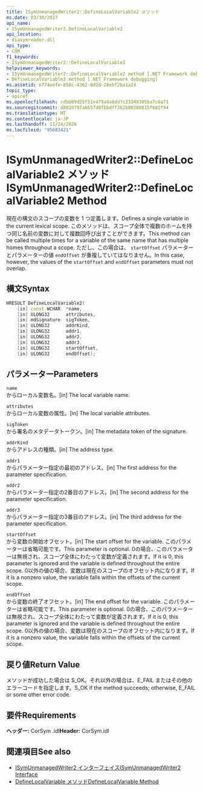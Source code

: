 ```yaml
---
title: ISymUnmanagedWriter2::DefineLocalVariable2 メソッド
ms.date: 03/30/2017
api_name:
- ISymUnmanagedWriter2.DefineLocalVariable2
api_location:
- diasymreader.dll
api_type:
- COM
f1_keywords:
- ISymUnmanagedWriter2::DefineLocalVariable2
helpviewer_keywords:
- ISymUnmanagedWriter2::DefineLocalVariable2 method [.NET Framework debugging]
- DefineLocalVariable2 method [.NET Framework debugging]
ms.assetid: e774eefe-858c-4362-8d2d-28ebf2ba1a24
topic_type:
- apiref
ms.openlocfilehash: cdbb09d25f51e479a8a8ddfc23348305ba7c0a71
ms.sourcegitcommit: d8020797a6657d0fbbdff362b80300815f682f94
ms.translationtype: MT
ms.contentlocale: ja-JP
ms.lasthandoff: 11/24/2020
ms.locfileid: "95683421"
---
```

# <a name="isymunmanagedwriter2definelocalvariable2-method"></a><span data-ttu-id="1803e-102">ISymUnmanagedWriter2::DefineLocalVariable2 メソッド</span><span class="sxs-lookup"><span data-stu-id="1803e-102">ISymUnmanagedWriter2::DefineLocalVariable2 Method</span></span>

<span data-ttu-id="1803e-103">現在の構文のスコープの変数を 1 つ定義します。</span><span class="sxs-lookup"><span data-stu-id="1803e-103">Defines a single variable in the current lexical scope.</span></span> <span data-ttu-id="1803e-104">このメソッドは、スコープ全体で複数のホームを持つ同じ名前の変数に対して複数回呼び出すことができます。</span><span class="sxs-lookup"><span data-stu-id="1803e-104">This method can be called multiple times for a variable of the same name that has multiple homes throughout a scope.</span></span> <span data-ttu-id="1803e-105">ただし、この場合は、 `startOffset` パラメーターとパラメーターの値 `endOffset` が重複していてはなりません。</span><span class="sxs-lookup"><span data-stu-id="1803e-105">In this case, however, the values of the `startOffset` and `endOffset` parameters must not overlap.</span></span>  
  
## <a name="syntax"></a><span data-ttu-id="1803e-106">構文</span><span class="sxs-lookup"><span data-stu-id="1803e-106">Syntax</span></span>  
  
```cpp  
HRESULT DefineLocalVariable2(  
    [in] const WCHAR  *name,  
    [in] ULONG32      attributes,  
    [in] mdSignature  sigToken,  
    [in] ULONG32      addrKind,  
    [in] ULONG32      addr1,  
    [in] ULONG32      addr2,  
    [in] ULONG32      addr3,  
    [in] ULONG32      startOffset,  
    [in] ULONG32      endOffset);  
```  
  
## <a name="parameters"></a><span data-ttu-id="1803e-107">パラメーター</span><span class="sxs-lookup"><span data-stu-id="1803e-107">Parameters</span></span>  

 `name`  
 <span data-ttu-id="1803e-108">からローカル変数名。</span><span class="sxs-lookup"><span data-stu-id="1803e-108">[in] The local variable name.</span></span>  
  
 `attributes`  
 <span data-ttu-id="1803e-109">からローカル変数の属性。</span><span class="sxs-lookup"><span data-stu-id="1803e-109">[in] The local variable attributes.</span></span>  
  
 `sigToken`  
 <span data-ttu-id="1803e-110">から署名のメタデータトークン。</span><span class="sxs-lookup"><span data-stu-id="1803e-110">[in] The metadata token of the signature.</span></span>  
  
 `addrKind`  
 <span data-ttu-id="1803e-111">からアドレスの種類。</span><span class="sxs-lookup"><span data-stu-id="1803e-111">[in] The address type.</span></span>  
  
 `addr1`  
 <span data-ttu-id="1803e-112">からパラメーター指定の最初のアドレス。</span><span class="sxs-lookup"><span data-stu-id="1803e-112">[in] The first address for the parameter specification.</span></span>  
  
 `addr2`  
 <span data-ttu-id="1803e-113">からパラメーター指定の2番目のアドレス。</span><span class="sxs-lookup"><span data-stu-id="1803e-113">[in] The second address for the parameter specification.</span></span>  
  
 `addr3`  
 <span data-ttu-id="1803e-114">からパラメーター指定の3番目のアドレス。</span><span class="sxs-lookup"><span data-stu-id="1803e-114">[in] The third address for the parameter specification.</span></span>  
  
 `startOffset`  
 <span data-ttu-id="1803e-115">から変数の開始オフセット。</span><span class="sxs-lookup"><span data-stu-id="1803e-115">[in] The start offset for the variable.</span></span> <span data-ttu-id="1803e-116">このパラメーターは省略可能です。</span><span class="sxs-lookup"><span data-stu-id="1803e-116">This parameter is optional.</span></span> <span data-ttu-id="1803e-117">0の場合、このパラメーターは無視され、スコープ全体にわたって変数が定義されます。</span><span class="sxs-lookup"><span data-stu-id="1803e-117">If it is 0, this parameter is ignored and the variable is defined throughout the entire scope.</span></span> <span data-ttu-id="1803e-118">0以外の値の場合、変数は現在のスコープのオフセット内になります。</span><span class="sxs-lookup"><span data-stu-id="1803e-118">If it is a nonzero value, the variable falls within the offsets of the current scope.</span></span>  
  
 `endOffset`  
 <span data-ttu-id="1803e-119">から変数の終了オフセット。</span><span class="sxs-lookup"><span data-stu-id="1803e-119">[in] The end offset for the variable.</span></span> <span data-ttu-id="1803e-120">このパラメーターは省略可能です。</span><span class="sxs-lookup"><span data-stu-id="1803e-120">This parameter is optional.</span></span> <span data-ttu-id="1803e-121">0の場合、このパラメーターは無視され、スコープ全体にわたって変数が定義されます。</span><span class="sxs-lookup"><span data-stu-id="1803e-121">If it is 0, this parameter is ignored and the variable is defined throughout the entire scope.</span></span> <span data-ttu-id="1803e-122">0以外の値の場合、変数は現在のスコープのオフセット内になります。</span><span class="sxs-lookup"><span data-stu-id="1803e-122">If it is a nonzero value, the variable falls within the offsets of the current scope.</span></span>  
  
## <a name="return-value"></a><span data-ttu-id="1803e-123">戻り値</span><span class="sxs-lookup"><span data-stu-id="1803e-123">Return Value</span></span>  

 <span data-ttu-id="1803e-124">メソッドが成功した場合は S_OK。それ以外の場合は、E_FAIL またはその他のエラーコードを指定します。</span><span class="sxs-lookup"><span data-stu-id="1803e-124">S_OK if the method succeeds; otherwise, E_FAIL or some other error code.</span></span>  
  
## <a name="requirements"></a><span data-ttu-id="1803e-125">要件</span><span class="sxs-lookup"><span data-stu-id="1803e-125">Requirements</span></span>  

 <span data-ttu-id="1803e-126">**ヘッダー:** CorSym .idl</span><span class="sxs-lookup"><span data-stu-id="1803e-126">**Header:** CorSym.idl</span></span>  
  
## <a name="see-also"></a><span data-ttu-id="1803e-127">関連項目</span><span class="sxs-lookup"><span data-stu-id="1803e-127">See also</span></span>

- [<span data-ttu-id="1803e-128">ISymUnmanagedWriter2 インターフェイス</span><span class="sxs-lookup"><span data-stu-id="1803e-128">ISymUnmanagedWriter2 Interface</span></span>](isymunmanagedwriter2-interface.md)
- [<span data-ttu-id="1803e-129">DefineLocalVariable メソッド</span><span class="sxs-lookup"><span data-stu-id="1803e-129">DefineLocalVariable Method</span></span>](isymunmanagedwriter-definelocalvariable-method.md)
